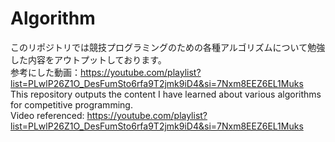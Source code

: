 # Algorithm
このリポジトリでは競技プログラミングのための各種アルゴリズムについて勉強した内容をアウトプットしております。  
参考にした動画：https://youtube.com/playlist?list=PLwlP26Z1O_DesFumSto6rfa9T2jmk9iD4&si=7Nxm8EEZ6EL1Muks  
This repository outputs the content I have learned about various algorithms for competitive programming.   
Video referenced: https://youtube.com/playlist?list=PLwlP26Z1O_DesFumSto6rfa9T2jmk9iD4&si=7Nxm8EEZ6EL1Muks  